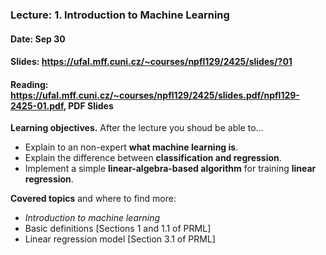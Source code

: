 ### Lecture: 1. Introduction to Machine Learning
#### Date: Sep 30
#### Slides: https://ufal.mff.cuni.cz/~courses/npfl129/2425/slides/?01
#### Reading: https://ufal.mff.cuni.cz/~courses/npfl129/2425/slides.pdf/npfl129-2425-01.pdf, PDF Slides

**Learning objectives.** After the lecture you shoud be able to…

- Explain to an non-expert **what machine learning is**.
- Explain the difference between **classification and regression**.
- Implement a simple **linear-algebra-based algorithm** for training **linear regression**.

**Covered topics** and where to find more:
- _Introduction to machine learning_
- Basic definitions [Sections 1 and 1.1 of PRML]
- Linear regression model [Section 3.1 of PRML]
